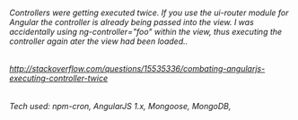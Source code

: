 
###### Controllers were getting executed twice. If you use the ui-router module for Angular the controller is already being passed into the view. I was accidentally using ng-controller="foo" within the view, thus executing the controller again ater the view had been loaded.. 

###### http://stackoverflow.com/questions/15535336/combating-angularjs-executing-controller-twice

###### Tech used: npm-cron, AngularJS 1.x, Mongoose, MongoDB, 
